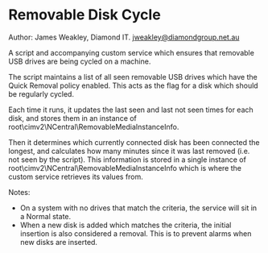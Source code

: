 Removable Disk Cycle
====================

Author: James Weakley, Diamond IT. jweakley@diamondgroup.net.au

A script and accompanying custom service which ensures that removable USB drives are being cycled on a machine.

The script maintains a list of all seen removable USB drives which have the Quick Removal policy enabled. This acts as the flag for a disk which should be regularly cycled.

Each time it runs, it updates the last seen and last not seen times for each disk, and stores them in an instance of root\cimv2\NCentral\RemovableMediaInstanceInfo.

Then it determines which currently connected disk has been connected the longest, and calculates how many minutes since it was last removed (i.e. not seen by the script). This information is stored in a single instance of root\cimv2\NCentral\RemovableMediaInstanceInfo which is where the custom service retrieves its values from.

Notes:
- On a system with no drives that match the criteria, the service will sit in a Normal state.
- When a new disk is added which matches the criteria, the initial insertion is also considered a removal. This is to prevent alarms when new disks are inserted.

